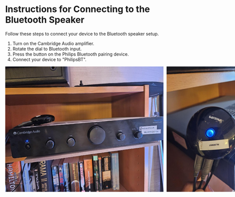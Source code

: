 # Instructions for Connecting to the Bluetooth Speaker

Follow these steps to connect your device to the Bluetooth speaker setup. 

1. Turn on the Cambridge Audio amplifier.
2. Rotate the dial to Bluetooth input.  
3. Press the button on the Philips Bluetooth pairing device.  
4. Connect your device to "PhilipsBT".


<div style="display: flex; gap: 10px; align-items: center;">
  <img src="./images/bluetooth_speaker.cambridge.jpg" alt="Cambridge Audio amplifier" height="400">
  <img src="./images/bluetooth_speaker.pairing.device.jpg" alt="Philips Bluetooth pairing device" height="400">
</div>

